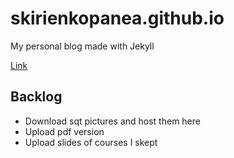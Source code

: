 # skirienkopanea.github.io
My personal blog made with Jekyll

[Link](https://skirienkopanea.github.io/blog/electronics/2021/06/26/8-bit-computer.html)

## Backlog
* Download sqt pictures and host them here
* Upload pdf version
* Upload slides of courses I skept
